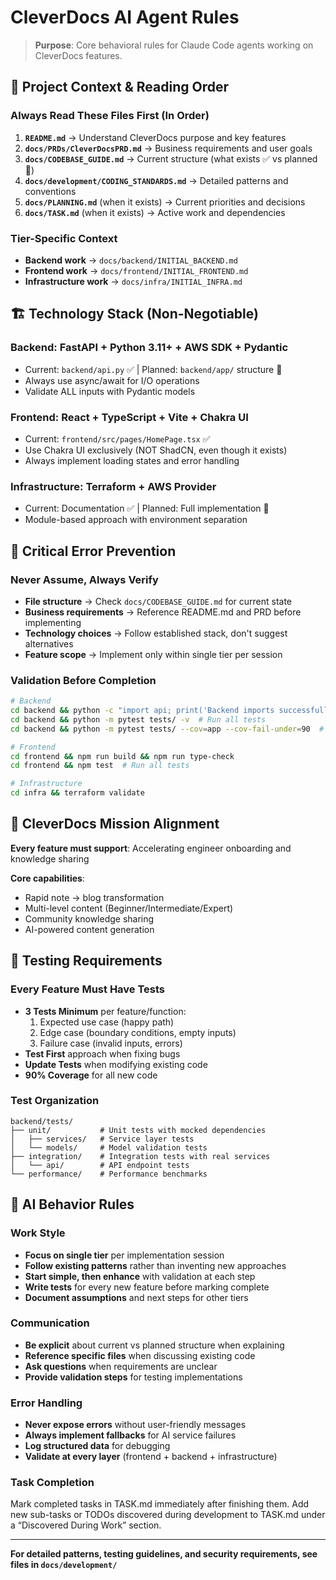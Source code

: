# CleverDocs AI Agent Rules

> **Purpose**: Core behavioral rules for Claude Code agents working on CleverDocs features.

## 🔄 Project Context & Reading Order

### **Always Read These Files First (In Order)**

1. **`README.md`** → Understand CleverDocs purpose and key features
2. **`docs/PRDs/CleverDocsPRD.md`** → Business requirements and user goals
3. **`docs/CODEBASE_GUIDE.md`** → Current structure (what exists ✅ vs planned 🔄)
4. **`docs/development/CODING_STANDARDS.md`** → Detailed patterns and conventions
5. **`docs/PLANNING.md`** (when it exists) → Current priorities and decisions
6. **`docs/TASK.md`** (when it exists) → Active work and dependencies

### **Tier-Specific Context**

- **Backend work** → `docs/backend/INITIAL_BACKEND.md`
- **Frontend work** → `docs/frontend/INITIAL_FRONTEND.md`
- **Infrastructure work** → `docs/infra/INITIAL_INFRA.md`

## 🏗️ Technology Stack (Non-Negotiable)

### **Backend**: FastAPI + Python 3.11+ + AWS SDK + Pydantic

- Current: `backend/api.py` ✅ | Planned: `backend/app/` structure 🔄
- Always use async/await for I/O operations
- Validate ALL inputs with Pydantic models

### **Frontend**: React + TypeScript + Vite + Chakra UI

- Current: `frontend/src/pages/HomePage.tsx` ✅
- Use Chakra UI exclusively (NOT ShadCN, even though it exists)
- Always implement loading states and error handling

### **Infrastructure**: Terraform + AWS Provider

- Current: Documentation ✅ | Planned: Full implementation 🔄
- Module-based approach with environment separation

## 🚨 Critical Error Prevention

### **Never Assume, Always Verify**

- **File structure** → Check `docs/CODEBASE_GUIDE.md` for current state
- **Business requirements** → Reference README.md and PRD before implementing
- **Technology choices** → Follow established stack, don't suggest alternatives
- **Feature scope** → Implement only within single tier per session

### **Validation Before Completion**

```bash
# Backend
cd backend && python -c "import api; print('Backend imports successfully')"
cd backend && python -m pytest tests/ -v  # Run all tests
cd backend && python -m pytest tests/ --cov=app --cov-fail-under=90  # Check coverage

# Frontend
cd frontend && npm run build && npm run type-check
cd frontend && npm test  # Run all tests

# Infrastructure
cd infra && terraform validate
```

## 🎯 CleverDocs Mission Alignment

**Every feature must support**: Accelerating engineer onboarding and knowledge sharing

**Core capabilities**:

- Rapid note → blog transformation
- Multi-level content (Beginner/Intermediate/Expert)
- Community knowledge sharing
- AI-powered content generation

## 🧪 Testing Requirements

### **Every Feature Must Have Tests**

- **3 Tests Minimum** per feature/function:
  1. Expected use case (happy path)
  2. Edge case (boundary conditions, empty inputs)
  3. Failure case (invalid inputs, errors)
- **Test First** approach when fixing bugs
- **Update Tests** when modifying existing code
- **90% Coverage** for all new code

### **Test Organization**

```
backend/tests/
├── unit/           # Unit tests with mocked dependencies
│   ├── services/   # Service layer tests
│   └── models/     # Model validation tests
├── integration/    # Integration tests with real services
│   └── api/        # API endpoint tests
└── performance/    # Performance benchmarks
```

## 🧠 AI Behavior Rules

### **Work Style**

- **Focus on single tier** per implementation session
- **Follow existing patterns** rather than inventing new approaches
- **Start simple, then enhance** with validation at each step
- **Write tests** for every new feature before marking complete
- **Document assumptions** and next steps for other tiers

### **Communication**

- **Be explicit** about current vs planned structure when explaining
- **Reference specific files** when discussing existing code
- **Ask questions** when requirements are unclear
- **Provide validation steps** for testing implementations

### **Error Handling**

- **Never expose errors** without user-friendly messages
- **Always implement fallbacks** for AI service failures
- **Log structured data** for debugging
- **Validate at every layer** (frontend + backend + infrastructure)

### **Task Completion**
Mark completed tasks in TASK.md immediately after finishing them.
Add new sub-tasks or TODOs discovered during development to TASK.md under a “Discovered During Work” section.

---

**For detailed patterns, testing guidelines, and security requirements, see files in `docs/development/`**
